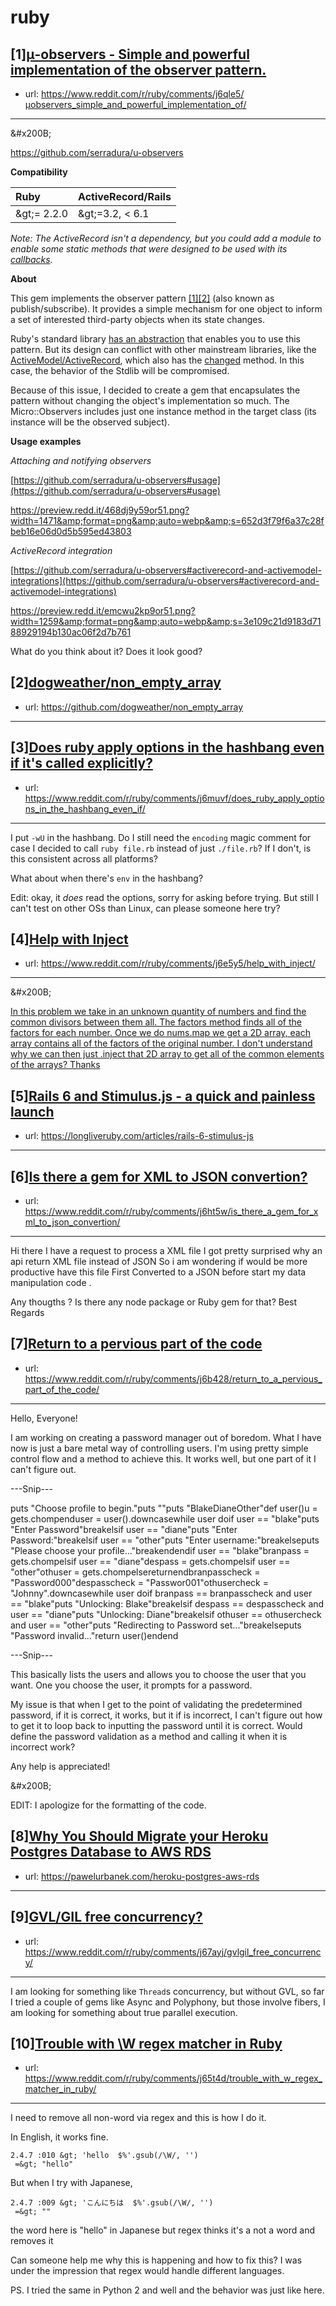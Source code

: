 # ruby
## [1][μ-observers - Simple and powerful implementation of the observer pattern.](https://www.reddit.com/r/ruby/comments/j6qle5/μobservers_simple_and_powerful_implementation_of/)
- url: https://www.reddit.com/r/ruby/comments/j6qle5/μobservers_simple_and_powerful_implementation_of/
---
&amp;#x200B;

[https:\/\/github.com\/serradura\/u-observers](https://preview.redd.it/ankry7il8or51.png?width=616&amp;format=png&amp;auto=webp&amp;s=369eb78bb7cfec252615ff3d85b48995e7c4a6ab)

**Compatibility**

|Ruby|ActiveRecord/Rails|
|:-|:-|
|\&gt;= 2.2.0|\&gt;=3.2, &lt; 6.1|

*Note: The ActiveRecord isn't a dependency, but you could add a module to enable some static methods that were designed to be used with its* [*callbacks*](https://guides.rubyonrails.org/active_record_callbacks.html)*.*

**About**

This gem implements the observer pattern [\[1\]](https://en.wikipedia.org/wiki/Observer_pattern)[\[2\]](https://refactoring.guru/design-patterns/observer) (also known as publish/subscribe). It provides a simple mechanism for one object to inform a set of interested third-party objects when its state changes.

Ruby's standard library [has an abstraction](https://ruby-doc.org/stdlib-2.7.1/libdoc/observer/rdoc/Observable.html) that enables you to use this pattern. But its design can conflict with other mainstream libraries, like the [ActiveModel/ActiveRecord](https://api.rubyonrails.org/classes/ActiveModel/Dirty.html#method-i-changed), which also has the [changed](https://ruby-doc.org/stdlib-2.7.1/libdoc/observer/rdoc/Observable.html#method-i-changed) method. In this case, the behavior of the Stdlib will be compromised.

Because of this issue, I decided to create a gem that encapsulates the pattern without changing the object's implementation so much. The Micro::Observers includes just one instance method in the target class (its instance will be the observed subject).

**Usage examples**

*Attaching and notifying observers*

[https://github.com/serradura/u-observers#usage](https://github.com/serradura/u-observers#usage)

https://preview.redd.it/468dj9y59or51.png?width=1471&amp;format=png&amp;auto=webp&amp;s=652d3f79f6a37c28fbeb16e06d0d5b595ed43803

*ActiveRecord integration*

[https://github.com/serradura/u-observers#activerecord-and-activemodel-integrations](https://github.com/serradura/u-observers#activerecord-and-activemodel-integrations)

https://preview.redd.it/emcwu2kp9or51.png?width=1259&amp;format=png&amp;auto=webp&amp;s=3e109c21d9183d7188929194b130ac06f2d7b761

What do you think about it? Does it look good?
## [2][dogweather/non_empty_array](https://www.reddit.com/r/ruby/comments/j6jbzv/dogweathernon_empty_array/)
- url: https://github.com/dogweather/non_empty_array
---

## [3][Does ruby apply options in the hashbang even if it's called explicitly?](https://www.reddit.com/r/ruby/comments/j6muvf/does_ruby_apply_options_in_the_hashbang_even_if/)
- url: https://www.reddit.com/r/ruby/comments/j6muvf/does_ruby_apply_options_in_the_hashbang_even_if/
---
I put `-wU` in the hashbang. Do I still need the `encoding` magic comment for case I decided to call `ruby file.rb` instead of just `./file.rb`? If I don't, is this consistent across all platforms?

What about when there's `env` in the hashbang?

Edit: okay, it *does* read the options, sorry for asking before trying. But still I can't test on other OSs than Linux, can please someone here try?
## [4][Help with Inject](https://www.reddit.com/r/ruby/comments/j6e5y5/help_with_inject/)
- url: https://www.reddit.com/r/ruby/comments/j6e5y5/help_with_inject/
---
&amp;#x200B;

[In this problem we take in an unknown quantity of numbers and find the common divisors between them all. The factors method finds all of the factors for each number. Once we do nums.map we get a 2D array, each array contains all of the factors of the original number. I don't understand why we can then just .inject that 2D array to get all of the common elements of the arrays? Thanks](https://preview.redd.it/4uy1vw86mjr51.png?width=655&amp;format=png&amp;auto=webp&amp;s=e45e022b73aed51f20f806da7374d66d5ddb9e5d)
## [5][Rails 6 and Stimulus.js - a quick and painless launch](https://www.reddit.com/r/ruby/comments/j62skn/rails_6_and_stimulusjs_a_quick_and_painless_launch/)
- url: https://longliveruby.com/articles/rails-6-stimulus-js
---

## [6][Is there a gem for XML to JSON convertion?](https://www.reddit.com/r/ruby/comments/j6ht5w/is_there_a_gem_for_xml_to_json_convertion/)
- url: https://www.reddit.com/r/ruby/comments/j6ht5w/is_there_a_gem_for_xml_to_json_convertion/
---
Hi there 
I have a request to process a XML file 
I got pretty surprised why an api return XML file instead of JSON 
So i am wondering if would be more productive have this file First Converted to a JSON before start my data manipulation code . 

Any thougths ? Is there any node package or Ruby gem for that?
Best Regards
## [7][Return to a pervious part of the code](https://www.reddit.com/r/ruby/comments/j6b428/return_to_a_pervious_part_of_the_code/)
- url: https://www.reddit.com/r/ruby/comments/j6b428/return_to_a_pervious_part_of_the_code/
---
Hello, Everyone!

I am working on creating a password manager out of boredom. What I have now is just a bare metal way of controlling users. I'm using pretty simple control flow and a method to achieve this. It works well, but one part of it I can't figure out.

\---Snip---

puts "Choose profile to begin."puts ""puts "BlakeDianeOther"def user()u = gets.chompenduser = user().downcasewhile user doif user == "blake"puts "Enter Password"breakelsif user == "diane"puts "Enter Password:"breakelsif user == "other"puts "Enter username:"breakelseputs "Please choose your profile..."breakendendif user == "blake"branpass = gets.chompelsif user == "diane"despass = gets.chompelsif user == "other"othuser = gets.chompelsereturnendbranpasscheck = "Password000"despasscheck = "Passwor001"othusercheck = "Johnny".downcasewhile user doif branpass == branpasscheck and user == "blake"puts "Unlocking: Blake"breakelsif despass == despasscheck and user == "diane"puts "Unlocking: Diane"breakelsif othuser == othusercheck and user == "other"puts "Redirecting to Password set..."breakelseputs "Password invalid..."return user()endend

\---Snip---

This basically lists the users and allows you to choose the user that you want. One you choose the user, it prompts for a password.

My issue is that when I get to the point of validating the predetermined password, if it is correct, it works, but it if is incorrect, I can't figure out how to get it to loop back to inputting the password until it is correct. Would define the password validation as a method and calling it when it is incorrect work?

Any help is appreciated!

&amp;#x200B;

EDIT: I apologize for the formatting of the code. 
## [8][Why You Should Migrate your Heroku Postgres Database to AWS RDS](https://www.reddit.com/r/ruby/comments/j61rm6/why_you_should_migrate_your_heroku_postgres/)
- url: https://pawelurbanek.com/heroku-postgres-aws-rds
---

## [9][GVL/GIL free concurrency?](https://www.reddit.com/r/ruby/comments/j67ayj/gvlgil_free_concurrency/)
- url: https://www.reddit.com/r/ruby/comments/j67ayj/gvlgil_free_concurrency/
---
I am looking for something like `Thread`s concurrency, but without GVL, so far I tried a couple of gems like Async and Polyphony, but those involve fibers, I am looking for something about true parallel execution.
## [10][Trouble with \W regex matcher in Ruby](https://www.reddit.com/r/ruby/comments/j65t4d/trouble_with_w_regex_matcher_in_ruby/)
- url: https://www.reddit.com/r/ruby/comments/j65t4d/trouble_with_w_regex_matcher_in_ruby/
---
I need to remove all non-word via regex and this is how I do it.   


 In English, it works fine. 

    2.4.7 :010 &gt; 'hello  $%'.gsub(/\W/, '')
     =&gt; "hello" 

But when I try with Japanese,   


    2.4.7 :009 &gt; 'こんにちは  $%'.gsub(/\W/, '')
     =&gt; ""

the word here is "hello" in Japanese but regex thinks it's a not a word and removes it   


Can someone help me why this is happening and how to fix this? I was under the impression that regex would handle different languages.   


PS. I tried the same in Python 2 and well and the behavior was just like here.
